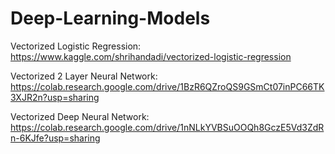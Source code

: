# Deep-Learning-Models

Vectorized Logistic Regression: https://www.kaggle.com/shrihandadi/vectorized-logistic-regression

Vectorized 2 Layer Neural Network: https://colab.research.google.com/drive/1BzR6QZroQS9GSmCt07inPC66TK3XJR2n?usp=sharing

Vectorized Deep Neural Network: https://colab.research.google.com/drive/1nNLkYVBSuOOQh8GczE5Vd3ZdRn-6KJfe?usp=sharing
